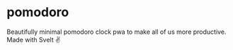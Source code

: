 # pomodoro
Beautifully minimal pomodoro clock pwa to make all of us more productive. Made with Svelt  ✌️
